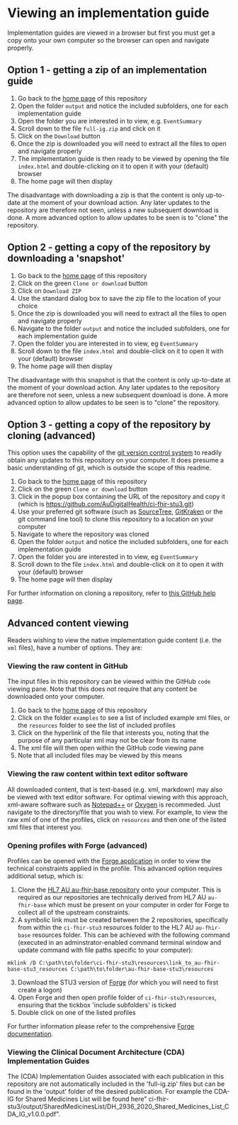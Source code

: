 # Viewing an implementation guide
Implementation guides are viewed in a browser but first you must get a copy onto your own computer so the browser can open and navigate properly. 

## Option 1 - getting a zip of an implementation guide
 1. Go back to the [home page](https://github.com/AuDigitalHealth/ci-fhir-stu3) of this repository 
 2. Open the folder `output` and notice the included subfolders, one for each implementation guide
 3. Open the folder you are interested in to view, e.g. `EventSummary`
 4. Scroll down to the file `full-ig.zip` and click on it
 5. Click on the `Download` button
 6. Once the zip is downloaded you will need to extract all the files to open and navigate properly
 7. The implementation guide is then ready to be viewed by opening the file `index.html` and double-clicking on it to open it with your (default) browser
 8. The home page will then display

The disadvantage with downloading a zip is that the content is only up-to-date at the moment of your download action. Any later updates to the repository are therefore not seen, unless a new subsequent download is done. A more advanced option to allow updates to be seen is to "clone" the repository.

## Option 2 - getting a copy of the repository by downloading a 'snapshot'
 1. Go back to the [home page](https://github.com/AuDigitalHealth/ci-fhir-stu3) of this repository 
 2. Click on the green `Clone or download` button
 3. Click on `Download ZIP`
 4. Use the standard dialog box to save the zip file to the location of your choice
 5. Once the zip is downloaded you will need to extract all the files to open and navigate properly
 6. Navigate to the folder `output` and notice the included subfolders, one for each implementation guide
 7. Open the folder you are interested in to view, eg `EventSummary`
 8. Scroll down to the file `index.html` and double-click on it to open it with your (default) browser
 9. The home page will then display

The disadvantage with this snapshot is that the content is only up-to-date at the moment of your download action. Any later updates to the repository are therefore not seen, unless a new subsequent download is done. A more advanced option to allow updates to be seen is to "clone" the repository.

## Option 3 - getting a copy of the repository by cloning (advanced)
This option uses the capability of the [git version control system](https://git-scm.com/) to readily obtain any updates to this repository on your computer. It does presume a basic understanding of git, which is outside the scope of this readme.
 1. Go back to the [home page](https://github.com/AuDigitalHealth/ci-fhir-stu3) of this repository 
 2. Click on the green `Clone or download` button
 3. Click in the popup box containing the URL of the repository and copy it (which is https://github.com/AuDigitalHealth/ci-fhir-stu3.git)
 4. Use your preferred git software (such as [SourceTree](https://www.sourcetreeapp.com/), [GitKraken](https://www.gitkraken.com/git-client) or the git command line tool) to clone this repository to a location on your computer
 5. Navigate to where the repository was cloned
 6. Open the folder `output` and notice the included subfolders, one for each implementation guide
 7. Open the folder you are interested in to view, eg `EventSummary`
 8. Scroll down to the file `index.html` and double-click on it to open it with your (default) browser
 9. The home page will then display

For further information on cloning a repository, refer to [this GitHub help page](https://help.github.com/en/articles/cloning-a-repository).

## Advanced content viewing
Readers wishing to view the native implementation guide content (i.e. the `xml` files), have a number of options. They are:

### Viewing the raw content in GitHub
The input files in this repository can be viewed within the GitHub `code` viewing pane. Note that this does not require that any content be downloaded onto your computer.
 1. Go back to the [home page](https://github.com/AuDigitalHealth/ci-fhir-stu3) of this repository
 2. Click on the folder `examples` to see a list of included example xml files, or the `resources` folder to see the list of included profiles
 3. Click on the hyperlink of the file that interests you, noting that the purpose of any particular xml may not be clear from its name
 4. The xml file will then open within the GitHub code viewing pane
 5. Note that all included files may be viewed by this means

### Viewing the raw content within text editor software
All downloaded content, that is text-based (e.g. xml, markdown) may also be viewed with text editor software. For optimal viewing with this approach, xml-aware software such as [Notepad++](https://notepad-plus-plus.org/) or [Oxygen](https://www.oxygenxml.com/) is recommeded. Just navigate to the directory/file that you wish to view. For example, to view the raw xml of one of the profiles, click on `resources` and then one of the listed xml files that interest you.

### Opening profiles with Forge (advanced)
Profiles can be opened with the [Forge application](https://simplifier.net/forge) in order to view the technical constraints applied in the profile. This advanced option requires additional setup, which is:
 1. Clone the [HL7 AU au-fhir-base repository](https://github.com/hl7au/au-fhir-base) onto your computer. This is required as our repositories are technically derived from HL7 AU `au-fhir-base` which must be present on your computer in order for Forge to collect all of the upstream constraints.
 2. A symbolic link must be created between the 2 repositories, specifically from within the `ci-fhir-stu3` resources folder to the HL7 AU `au-fhir-base` resources folder. This can be achieved with the following command (executed in an adminstrator-enabled command terminal window and update command with file paths specific to your computer):
```
mklink /D C:\path\to\folder\ci-fhir-stu3\resources\link_to_au-fhir-base-stu3_resources C:\path\to\folder\au-fhir-base-stu3\resources
```
 3. Download the STU3 version of [Forge](https://simplifier.net/forge) (for which you will need to first create a logon)
 4. Open Forge and then open profile folder of `ci-fhir-stu3\resources`, ensuring that the tickbox 'include subfolders' is ticked
 5. Double click on one of the listed profiles

For further information please refer to the comprehensive [Forge documentation](http://docs.simplifier.net/forge/).

### Viewing the Clinical Document Architecture (CDA) Implementation Guides

The (CDA) Implementation Guides associated with each publication in this repository are not automatically included in the 'full-ig.zip' files but can be found in the 'output' folder of the desired publication. For example the CDA-IG for Shared Medicines List will be found here" ci-fhir-stu3/output/SharedMedicinesList/DH_2936_2020_Shared_Medicines_List_CDA_IG_v1.0.0.pdf".

